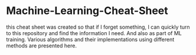 # Machine-Learning-Cheat-Sheet

this cheat sheet was created so that if I forget something, 
I can quickly turn to this repository and find the information I need. 
And also as part of ML training. Various algorithms and their implementations using different methods are presented here.
